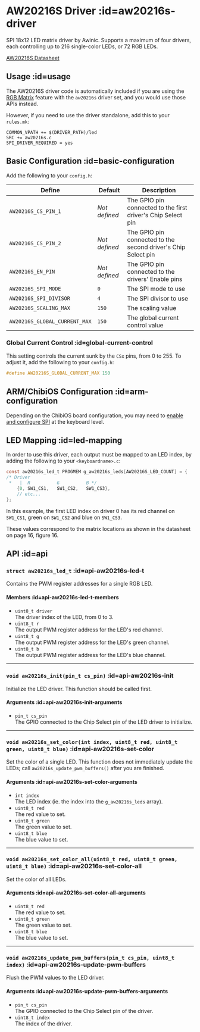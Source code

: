 # AW20216S Driver :id=aw20216s-driver

SPI 18x12 LED matrix driver by Awinic. Supports a maximum of four drivers, each controlling up to 216 single-color LEDs, or 72 RGB LEDs.

[AW20216S Datasheet](https://doc.awinic.com/doc/20230609wm/b6a9c70b-e1bd-495b-925f-bcbed3fc2620.pdf)

## Usage :id=usage

The AW20216S driver code is automatically included if you are using the [RGB Matrix](../features/rgb_matrix) feature with the `aw20216s` driver set, and you would use those APIs instead.

However, if you need to use the driver standalone, add this to your `rules.mk`:

```make
COMMON_VPATH += $(DRIVER_PATH)/led
SRC += aw20216s.c
SPI_DRIVER_REQUIRED = yes
```

## Basic Configuration :id=basic-configuration

Add the following to your `config.h`:

|Define                       |Default      |Description                                                  |
|-----------------------------|-------------|-------------------------------------------------------------|
|`AW20216S_CS_PIN_1`          |*Not defined*|The GPIO pin connected to the first driver's Chip Select pin |
|`AW20216S_CS_PIN_2`          |*Not defined*|The GPIO pin connected to the second driver's Chip Select pin|
|`AW20216S_EN_PIN`            |*Not defined*|The GPIO pin connected to the drivers' Enable pins           |
|`AW20216S_SPI_MODE`          |`0`          |The SPI mode to use                                          |
|`AW20216S_SPI_DIVISOR`       |`4`          |The SPI divisor to use                                       |
|`AW20216S_SCALING_MAX`       |`150`        |The scaling value                                            |
|`AW20216S_GLOBAL_CURRENT_MAX`|`150`        |The global current control value                             |

### Global Current Control :id=global-current-control

This setting controls the current sunk by the `CSx` pins, from 0 to 255. To adjust it, add the following to your `config.h`:

```c
#define AW20216S_GLOBAL_CURRENT_MAX 150
```

## ARM/ChibiOS Configuration :id=arm-configuration

Depending on the ChibiOS board configuration, you may need to [enable and configure SPI](spi#arm-configuration) at the keyboard level.

## LED Mapping :id=led-mapping

In order to use this driver, each output must be mapped to an LED index, by adding the following to your `<keyboardname>.c`:

```c
const aw20216s_led_t PROGMEM g_aw20216s_leds[AW20216S_LED_COUNT] = {
/* Driver
 *   |  R          G          B */
    {0, SW1_CS1,   SW1_CS2,   SW1_CS3},
    // etc...
};
```

In this example, the first LED index on driver 0 has its red channel on `SW1_CS1`, green on `SW1_CS2` and blue on `SW1_CS3`.

These values correspond to the matrix locations as shown in the datasheet on page 16, figure 16.

## API :id=api

### `struct aw20216s_led_t` :id=api-aw20216s-led-t

Contains the PWM register addresses for a single RGB LED.

#### Members :id=api-aw20216s-led-t-members

 - `uint8_t driver`  
   The driver index of the LED, from 0 to 3.
 - `uint8_t r`  
   The output PWM register address for the LED's red channel.
 - `uint8_t g`  
   The output PWM register address for the LED's green channel.
 - `uint8_t b`  
   The output PWM register address for the LED's blue channel.

---

### `void aw20216s_init(pin_t cs_pin)` :id=api-aw20216s-init

Initialize the LED driver. This function should be called first.

#### Arguments :id=api-aw20216s-init-arguments

 - `pin_t cs_pin`  
   The GPIO connected to the Chip Select pin of the LED driver to initialize.

---

### `void aw20216s_set_color(int index, uint8_t red, uint8_t green, uint8_t blue)` :id=api-aw20216s-set-color

Set the color of a single LED. This function does not immediately update the LEDs; call `aw20216s_update_pwm_buffers()` after you are finished.

#### Arguments :id=api-aw20216s-set-color-arguments

 - `int index`  
   The LED index (ie. the index into the `g_aw20216s_leds` array).
 - `uint8_t red`  
   The red value to set.
 - `uint8_t green`  
   The green value to set.
 - `uint8_t blue`  
   The blue value to set.

---

### `void aw20216s_set_color_all(uint8_t red, uint8_t green, uint8_t blue)` :id=api-aw20216s-set-color-all

Set the color of all LEDs.

#### Arguments :id=api-aw20216s-set-color-all-arguments

 - `uint8_t red`  
   The red value to set.
 - `uint8_t green`  
   The green value to set.
 - `uint8_t blue`  
   The blue value to set.

---

### `void aw20216s_update_pwm_buffers(pin_t cs_pin, uint8_t index)` :id=api-aw20216s-update-pwm-buffers

Flush the PWM values to the LED driver.

#### Arguments :id=api-aw20216s-update-pwm-buffers-arguments

 - `pin_t cs_pin`  
   The GPIO connected to the Chip Select pin of the driver.
 - `uint8_t index`  
   The index of the driver.
